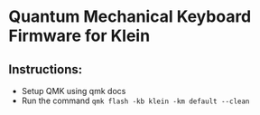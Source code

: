 # Quantum Mechanical Keyboard Firmware for Klein

## Instructions:
- Setup QMK using qmk docs
- Run the command ``` qmk flash -kb klein -km default --clean ```

